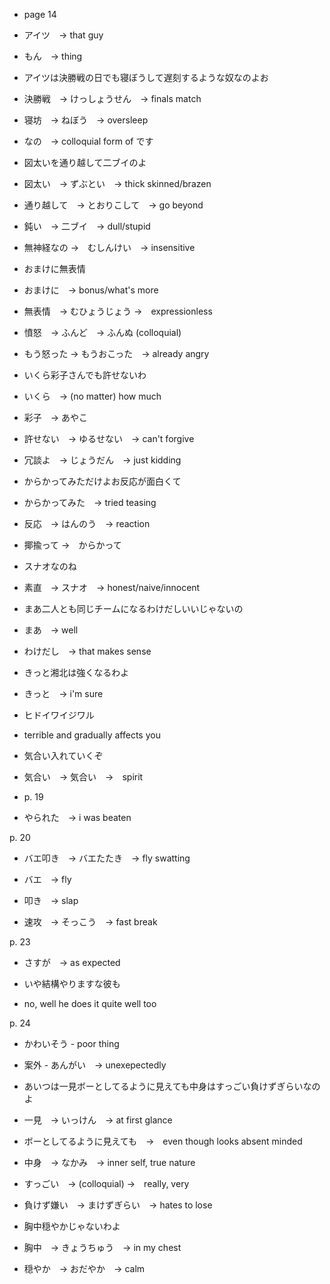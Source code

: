 - page 14
- アイツ　→ that guy
- もん　→ thing

- アイツは決勝戦の日でも寝ぼうして遅刻するような奴なのよお
- 決勝戦　→ けっしょうせん　→ finals match
- 寝坊　→ ねぼう　→ oversleep
- なの　→ colloquial form of です

- 図太いを通り越して二ブイのよ
- 図太い　→ ずぶとい　→ thick skinned/brazen
- 通り越して　→ とおりこして　→ go beyond
- 鈍い　→ 二ブイ　→ dull/stupid

- 無神経なの →　むしんけい　→ insensitive

- おまけに無表情
- おまけに　→ bonus/what's more
- 無表情　→ むひょうじょう →　expressionless

- 憤怒　→ ふんど　→ ふんぬ (colloquial)

- もう怒った -> もうおこった　→ already angry

- いくら彩子さんでも許せないわ
- いくら　→ (no matter) how much
- 彩子　→ あやこ
- 許せない　→ ゆるせない　→ can't forgive

- 冗談よ　→ じょうだん　→ just kidding

- からかってみただけよお反応が面白くて
- からかってみた　→ tried teasing
- 反応　→ はんのう　→ reaction
- 揶揄って →　からかって

- スナオなのね
- 素直　→ スナオ　→ honest/naive/innocent

- まあ二人とも同じチームになるわけだしいいじゃないの
- まあ　→ well
- わけだし　→ that makes sense

- きっと湘北は強くなるわよ
- きっと　→ i'm sure

- ヒドイワイジワル
- terrible and gradually affects you

- 気合い入れていくぞ
- 気合い　→ 気合い　→　spirit

- p. 19

- やられた　→ i was beaten

p. 20

- バエ叩き　→ バエたたき　→ fly swatting
- バエ　→ fly
- 叩き　→ slap

- 速攻　→ そっこう　→ fast break

p. 23

- さすが　→ as expected

- いや結構やりますな彼も
- no, well he does it quite well too

p. 24
- かわいそう - poor thing

- 案外 - あんがい　→ unexepectedly

- あいつは一見ボーとしてるように見えても中身はすっごい負けずぎらいなのよ
- 一見　→ いっけん　→ at first glance
- ボーとしてるように見えても　→　even though looks absent minded
- 中身　→ なかみ　→ inner self, true nature
- すっごい　→ (colloquial) →　really, very
- 負けず嫌い　→ まけずぎらい　→ hates to lose

- 胸中穏やかじゃないわよ
- 胸中　→ きょうちゅう　→ in my chest
- 穏やか　→ おだやか　→ calm